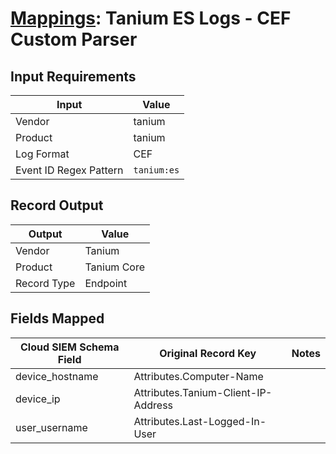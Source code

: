 # [Mappings](README.md): Tanium ES Logs - CEF Custom Parser

## Input Requirements

|Input|Value|
|-----|-----|
|Vendor|tanium|
|Product|tanium|
|Log Format|CEF|
|Event ID Regex Pattern|`tanium:es`|

## Record Output

|Output|Value|
|------|-----|
|Vendor|Tanium|
|Product|Tanium Core|
|Record Type|Endpoint|

## Fields Mapped

|Cloud SIEM Schema Field|Original Record Key|Notes|
|-----------------------|-------------------|-----|
|device_hostname|Attributes.Computer-Name||
|device_ip|Attributes.Tanium-Client-IP-Address||
|user_username|Attributes.Last-Logged-In-User||

